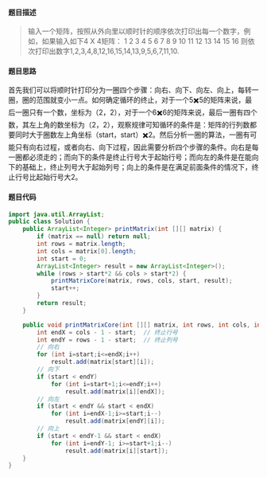 #### **题目描述**

> 输入一个矩阵，按照从外向里以顺时针的顺序依次打印出每一个数字，例如，如果输入如下4 X 4矩阵： 1 2 3 4 5 6 7 8 9 10 11 12 13 14 15 16 则依次打印出数字1,2,3,4,8,12,16,15,14,13,9,5,6,7,11,10.

#### **题目思路**

首先我们可以将顺时针打印分为一圈四个步骤：向右、向下、向左、向上，每转一圈，圈的范围就变小一点。如何确定循环的终止，对于一个5✖️5的矩阵来说，最后一圈只有一个数，坐标为（2，2），对于一个6✖️6的矩阵来说，最后一圈有四个数，其左上角的数坐标为（2，2），观察规律可知循环的条件是：矩阵的行列数都要同时大于圈数左上角坐标（start，start）✖️2。然后分析一圈的算法，一圈有可能只有向右过程，或者向右、向下过程，因此需要分析四个步骤的条件。向右是每一圈都必须走的；而向下的条件是终止行号大于起始行号；而向左的条件是在能向下的基础上，终止列号大于起始列号；向上的条件是在满足前面条件的情况下，终止行号比起始行号大2。

#### 题目代码

```java
import java.util.ArrayList;
public class Solution {
    public ArrayList<Integer> printMatrix(int [][] matrix) {
    	if (matrix == null) return null;
        int rows = matrix.length;
        int cols = matrix[0].length;
        int start = 0;
        ArrayList<Integer> result = new ArrayList<Integer>();
        while (rows > start*2 && cols > start*2) {
            printMatrixCore(matrix, rows, cols, start, result);
            start++;
        }
        return result;
    }

    public void printMatrixCore(int [][] matrix, int rows, int cols, int start, ArrayList<Integer> result) {
        int endX = cols - 1 - start;  // 终止行号
        int endY = rows - 1 - start;  // 终止列号
    	// 向右
        for (int i=start;i<=endX;i++)
            result.add(matrix[start][i]);
        // 向下
        if (start < endY)
            for (int i=start+1;i<=endY;i++)
                result.add(matrix[i][endX]);
        // 向左
        if (start < endY && start < endX)
            for (int i=endX-1;i>=start;i--)
                result.add(matrix[endY][i]);
        // 向上
        if (start < endY-1 && start < endX)
            for (int i=endY-1; i>=start+1;i--)
                result.add(matrix[i][start]);
    }
}
```

